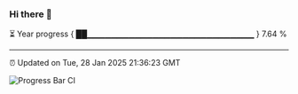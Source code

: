 ### Hi there 👋

⏳ Year progress { ██▁▁▁▁▁▁▁▁▁▁▁▁▁▁▁▁▁▁▁▁▁▁▁▁▁▁▁▁ } 7.64 %

---

⏰ Updated on Tue, 28 Jan 2025 21:36:23 GMT

![Progress Bar CI](https://github.com/IshwaranRudhara/GIT-ACTION/workflows/Progress%20Bar%20CI/badge.svg)

